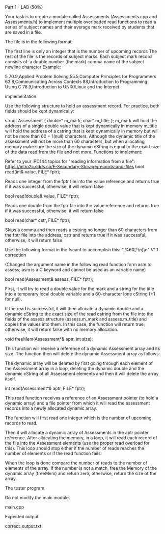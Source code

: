 Part 1 - LAB (50%)

Your task is to create a module called Assessments (Assessments.cpp and Assessments.h) to implement multiple overloaded read functions to read a series of subject names and their average mark received by students that are saved in a file.

The file is in the following format:

The first line is only an integer that is the number of upcoming records
The rest of the file is the records of subject marks.
Each subject mark record consists of:
a double number (the mark)
comma
name of the subject
newline character
Example:

5
70.9,Applied Problem Solving
55.5,Computer Principles for Programmers
63.8,Communicating Across Contexts 
88,Introduction to Programming Using C
78.9,Introduction to UNIX/Linux and the Internet

implementation

Use the following structure to hold an assessment record. For practice, both fields should be kept dynamically:

struct Assessment {
   double* m_mark;
   char* m_title;
};
m_mark will hold the address of a single double value that is kept dynamically in memory
m_title will hold the address of a cstring that is kept dynamically in memory but will not be more than 60 + 1(null) characters.
Although the dynamic title of the assessment will not be more than 60 characters, but when allocating memory make sure the size of the dynamic cString is equal to the exact size of the data read from the file and not more.
Functions to implement:

Refer to your IPC144 topics for "reading information from a file": https://intro2c.sdds.ca/E-Secondary-Storage/records-and-files
bool read(int& value, FILE* fptr);

Reads one integer from the fptr file into the value reference and returns true if it was successful, otherwise, it will return false

bool read(double& value, FILE* fptr);

Reads one double from the fptr file into the value reference and returns true if it was successful, otherwise, it will return false

bool read(char* cstr, FILE* fptr);

Skips a comma and then reads a cstring no longer than 60 characters from the fptr file into the address, cstr and returns true if it was successful, otherwise, it will return false

Use the following format in the fscanf to accomplish this:
",%60[^\n]\n"
V1.1 correction

(Changed the argument name in the following read function form asm to assess; asm is a C keyword and cannot be used as an variable name)

bool read(Assessment& assess, FILE* fptr);

First, it will try to read a double value for the mark and a string for the title into a temporary local double variable and a 60-character lone cString (+1 for null).

If the read is successful, it will then allocate a dynamic double and a dynamic cString to the exact size of the read cstring from the file into the fields of the assess structure (assess.m_mark and assess.m_title) and copies the values into them.
In this case, the function will return true, otherwise, it will return false with no memory allocation.

void freeMem(Assessment*& aptr, int size);

This function will receive a reference of a dynamic Assessment array and its size. The function then will delete the dynamic Assessment array as follows:

The dynamic array will be deleted by first going through each element of the Assessment array in a loop, deleting the dynamic double and the dynamic cString of all Assessment elements and then it will delete the array itself.

int read(Assessment*& aptr, FILE* fptr);

This read function receives a reference of an Assessment pointer (to hold a dynamic array) and a file pointer from which it will read the assessment records into a newly allocated dynamic array.

The function will first read one integer which is the number of upcoming records to read.

Then it will allocate a dynamic array of Assessments in the aptr pointer reference. After allocating the memory, in a loop, it will read each record of the file into the Assessment elements (use the proper read overload for this). This loop should stop either if the number of reads reaches the number of elements or if the read function fails.

When the loop is done compare the number of reads to the number of elements of the array. If the number is not a match, free the Memory of the dynamic array (freeMem) and return zero, otherwise, return the size of the array.

The tester program.

Do not modify the main module.

main.cpp

Expected output

correct_output.txt
